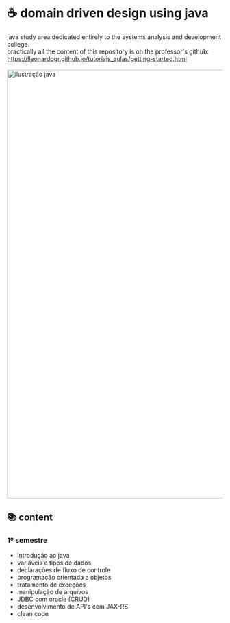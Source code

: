# ☕ domain driven design using java
java study area dedicated entirely to the systems analysis and development college.
<br>
practically all the content of this repository is on the professor's github: https://lleonardogr.github.io/tutoriais_aulas/getting-started.html
<br><br>
<img src="https://apexensino.com.br/wp-content/uploads/2017/03/banner-java.jpg" alt="ilustração java" min-width="400px" max-width="400px" width="1000px" align="center">
## 📚 content
### 1º semestre
- introdução ao java
- variáveis e tipos de dados
- declarações de fluxo de controle
- programação orientada a objetos
- tratamento de exceções
- manipulação de arquivos
- JDBC com oracle (CRUD)
- desenvolvimento de API's com JAX-RS
- clean code
